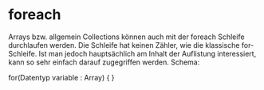 # foreach

Arrays bzw. allgemein Collections können auch mit der foreach Schleife durchlaufen werden. Die Schleife hat keinen Zähler, wie die klassische for-Schleife. Ist man jedoch hauptsächlich am Inhalt der Auflistung interessiert, kann so sehr einfach darauf zugegriffen werden.
Schema:

for(Datentyp variable : Array) { }

<YouTube id="kUXTO1lwZzY" />
